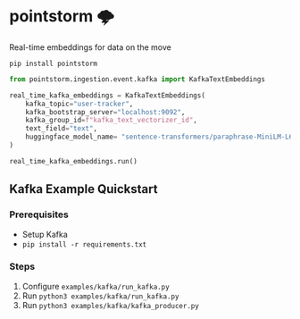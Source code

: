# pointstorm 🌩️

Real-time embeddings for data on the move

```shell
pip install pointstorm
```

```py
from pointstorm.ingestion.event.kafka import KafkaTextEmbeddings

real_time_kafka_embeddings = KafkaTextEmbeddings(
    kafka_topic="user-tracker",
    kafka_bootstrap_server="localhost:9092",
    kafka_group_id=f"kafka_text_vectorizer_id",
    text_field="text",
    huggingface_model_name= "sentence-transformers/paraphrase-MiniLM-L6-v2"
)

real_time_kafka_embeddings.run()
```

## Kafka Example Quickstart

### Prerequisites

- Setup Kafka
- `pip install -r requirements.txt`

### Steps

1. Configure `examples/kafka/run_kafka.py`
2. Run `python3 examples/kafka/run_kafka.py`
3. Run `python3 examples/kafka/kafka_producer.py`
